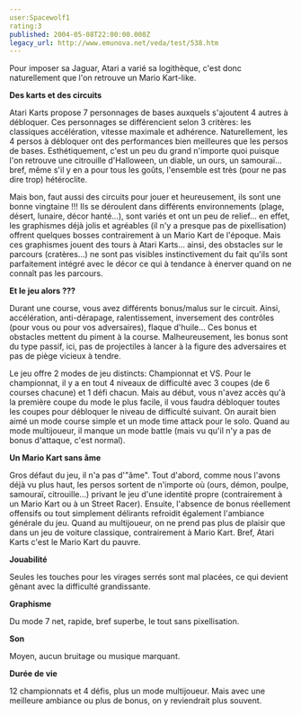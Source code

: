 ```yaml
---
user:Spacewolf1
rating:3
published: 2004-05-08T22:00:00.000Z
legacy_url: http://www.emunova.net/veda/test/538.htm
---
```

Pour imposer sa Jaguar, Atari a varié sa logithèque, c'est donc naturellement que l'on retrouve un Mario Kart-like.  

  

**Des karts et des circuits**  

Atari Karts propose 7 personnages de bases auxquels s'ajoutent 4 autres à débloquer. Ces personnages se différencient selon 3 critères: les classiques accélération, vitesse maximale et adhérence. Naturellement, les 4 persos à débloquer ont des performances bien meilleures que les persos de bases. Esthétiquement, c'est un peu du grand n'importe quoi puisque l'on retrouve une citrouille d'Halloween, un diable, un ours, un samouraï... bref, même s'il y en a pour tous les goûts, l'ensemble est très (pour ne pas dire trop) hétéroclite.  

Mais bon, faut aussi des circuits pour jouer et heureusement, ils sont une bonne vingtaine !!! Ils se déroulent dans différents environnements (plage, désert, lunaire, décor hanté...), sont variés et ont un peu de relief... en effet, les graphismes déjà jolis et agréables (il n'y a presque pas de pixellisation) offrent quelques bosses contrairement à un Mario Kart de l'époque. Mais ces graphismes jouent des tours à Atari Karts... ainsi, des obstacles sur le parcours (cratères...) ne sont pas visibles instinctivement du fait qu'ils sont parfaitement intégré avec le décor ce qui à tendance à énerver quand on ne connaît pas les parcours.  

  

**Et le jeu alors ???**  

Durant une course, vous avez différents bonus/malus sur le circuit. Ainsi, accélération, anti-dérapage, ralentissement, inversement des contrôles (pour vous ou pour vos adversaires), flaque d'huile... Ces bonus et obstacles mettent du piment à la course. Malheureusement, les bonus sont du type passif, ici, pas de projectiles à lancer à la figure des adversaires et pas de piège vicieux à tendre.  

  

Le jeu offre 2 modes de jeu distincts: Championnat et VS. Pour le championnat, il y a en tout 4 niveaux de difficulté avec 3 coupes (de 6 courses chacune) et 1 défi chacun. Mais au début, vous n'avez accès qu'à la première coupe du mode le plus facile, il vous faudra débloquer toutes les coupes pour débloquer le niveau de difficulté suivant. On aurait bien aimé un mode course simple et un mode time attack pour le solo. Quand au mode multijoueur, il manque un mode battle (mais vu qu'il n'y a pas de bonus d'attaque, c'est normal).  

  

**Un Mario Kart sans âme**  

Gros défaut du jeu, il n'a pas d'"âme". Tout d'abord, comme nous l'avons déjà vu plus haut, les persos sortent de n'importe où (ours, démon, poulpe, samouraï, citrouille...) privant le jeu d'une identité propre (contrairement à un Mario Kart ou à un Street Racer). Ensuite, l'absence de bonus réellement offensifs ou tout simplement délirants refroidit également l'ambiance générale du jeu. Quand au multijoueur, on ne prend pas plus de plaisir que dans un jeu de voiture classique, contrairement à Mario Kart. Bref, Atari Karts c'est le Mario Kart du pauvre.  

  

  

**Jouabilité**  

Seules les touches pour les virages serrés sont mal placées, ce qui devient gênant avec la difficulté grandissante.  

**Graphisme**  

Du mode 7 net, rapide, bref superbe, le tout sans pixellisation.  

**Son**  

Moyen, aucun bruitage ou musique marquant.  

**Durée de vie**  

12 championnats et 4 défis, plus un mode multijoueur. Mais avec une meilleure ambiance ou plus de bonus, on y reviendrait plus souvent.